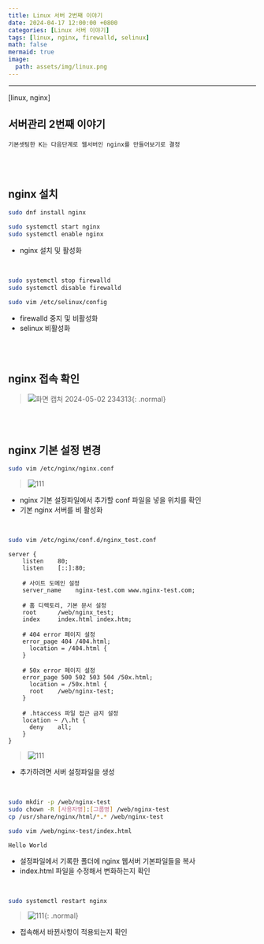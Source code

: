 ```yaml
---
title: Linux 서버 2번째 이야기
date: 2024-04-17 12:00:00 +0800
categories: [Linux 서버 이야기]
tags: [linux, nginx, firewalld, selinux]
math: false
mermaid: true
image:
  path: assets/img/linux.png
---
```


<hr style="border:1px solid white">
[linux, nginx]

## 서버관리 2번째 이야기
```
기본셋팅한 K는 다음단계로 웹서버인 nginx를 만들어보기로 결정
```

<br/><br/>

## nginx 설치
```bash
sudo dnf install nginx

sudo systemctl start nginx
sudo systemctl enable nginx
```
- nginx 설치 및 활성화 

<br/>

```bash
sudo systemctl stop firewalld
sudo systemctl disable firewalld

sudo vim /etc/selinux/config
```
- firewalld 중지 및 비활성화
- selinux 비활성화

<br/><br/>

## nginx 접속 확인
> ![화면 캡처 2024-05-02 234313](https://github.com/alphathx13/alphathx13.github.io/assets/163115993/4ae839af-d119-4cd7-b1ae-293a5c42e553){: .normal}

<br/><br/>

## nginx 기본 설정 변경
```bash
sudo vim /etc/nginx/nginx.conf
```
> ![111](https://github.com/alphathx13/alphathx13.github.io/assets/163115993/5e810cb5-1cdb-4e5f-8600-306f5595f3e0)
- nginx 기본 설정파일에서 추가할 conf 파일을 넣을 위치를 확인
- 기본 nginx 서버를 비 활성화

<br/>

```bash
sudo vim /etc/nginx/conf.d/nginx_test.conf
```
```vim
server {
    listen    80;
    listen    [::]:80;

    # 사이트 도메인 설정
    server_name    nginx-test.com www.nginx-test.com;

    # 홈 디렉토리, 기본 문서 설정
    root      /web/nginx_test;
    index     index.html index.htm;

    # 404 error 페이지 설정
    error_page 404 /404.html;
      location = /404.html {
    }

    # 50x error 페이지 설정
    error_page 500 502 503 504 /50x.html;
      location = /50x.html {
      root    /web/nginx-test;
    }

    # .htaccess 파일 접근 금지 설정
    location ~ /\.ht {
      deny    all;
    }
}
```
> ![111](https://github.com/alphathx13/alphathx13.github.io/assets/163115993/217d6f1e-561f-4492-938c-2eb82652b270)
- 추가하려면 서버 설정파일을 생성

<br/>

```bash
sudo mkdir -p /web/nginx-test
sudo chown -R [사용자명]:[그룹명] /web/nginx-test
cp /usr/share/nginx/html/*.* /web/nginx-test

sudo vim /web/nginx-test/index.html
```
```vim
Hello World
```
- 설정파일에서 기록한 폴더에 nginx 웹서버 기본파일들을 복사
- index.html 파일을 수정해서 변화하는지 확인

<br/>

```bash
sudo systemctl restart nginx
```
> ![111](https://github.com/alphathx13/alphathx13.github.io/assets/163115993/bfb6a3ab-aa69-4663-bb46-0c84c01360af){: .normal}
- 접속해서 바뀐사항이 적용되는지 확인
